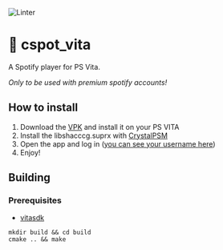 ![Linter](https://github.com/michal4132/cspot_vita/workflows/Linter/badge.svg)

# :trumpet: cspot_vita
A Spotify player for PS Vita.

*Only to be used with premium spotify accounts!*

## How to install
1) Download the [VPK](https://github.com/michal4132/cspot_vita/releases/latest) and install it on your PS VITA
2) Install the libshacccg.suprx with [CrystalPSM](https://github.com/EliCrystal2001/CrystalPSM/releases/latest)
3) Open the app and log in ([you can see your username here](https://www.spotify.com/account/overview/))
4) Enjoy!
## Building

### Prerequisites
- [vitasdk](https://github.com/vitasdk)

```shell
mkdir build && cd build
cmake .. && make
```
